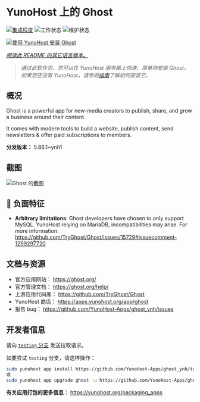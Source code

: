 <!--
注意：此 README 由 <https://github.com/YunoHost/apps/tree/master/tools/readme_generator> 自动生成
请勿手动编辑。
-->

# YunoHost 上的 Ghost

[![集成程度](https://dash.yunohost.org/integration/ghost.svg)](https://dash.yunohost.org/appci/app/ghost) ![工作状态](https://ci-apps.yunohost.org/ci/badges/ghost.status.svg) ![维护状态](https://ci-apps.yunohost.org/ci/badges/ghost.maintain.svg)

[![使用 YunoHost 安装 Ghost](https://install-app.yunohost.org/install-with-yunohost.svg)](https://install-app.yunohost.org/?app=ghost)

*[阅读此 README 的其它语言版本。](./ALL_README.md)*

> *通过此软件包，您可以在 YunoHost 服务器上快速、简单地安装 Ghost。*  
> *如果您还没有 YunoHost，请参阅[指南](https://yunohost.org/install)了解如何安装它。*

## 概况

Ghost is a powerful app for new-media creators to publish, share, and grow a business around their content.

It comes with modern tools to build a website, publish content, send newsletters & offer paid subscriptions to members.


**分发版本：** 5.86.1~ynh1

## 截图

![Ghost 的截图](./doc/screenshots/screenshot.png)

## :red_circle: 负面特征

- **Arbitrary limitations**: Ghost developers have chosen to only support MySQL. YunoHost relying on MariaDB, incompatibilities may arise. For more information: https://github.com/TryGhost/Ghost/issues/15729#issuecomment-1299297720

## 文档与资源

- 官方应用网站： <https://ghost.org/>
- 官方管理文档： <https://ghost.org/help/>
- 上游应用代码库： <https://github.com/TryGhost/Ghost>
- YunoHost 商店： <https://apps.yunohost.org/app/ghost>
- 报告 bug： <https://github.com/YunoHost-Apps/ghost_ynh/issues>

## 开发者信息

请向 [`testing` 分支](https://github.com/YunoHost-Apps/ghost_ynh/tree/testing) 发送拉取请求。

如要尝试 `testing` 分支，请这样操作：

```bash
sudo yunohost app install https://github.com/YunoHost-Apps/ghost_ynh/tree/testing --debug
或
sudo yunohost app upgrade ghost -u https://github.com/YunoHost-Apps/ghost_ynh/tree/testing --debug
```

**有关应用打包的更多信息：** <https://yunohost.org/packaging_apps>
